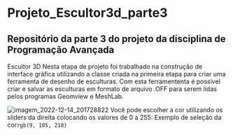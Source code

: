 # Projeto_Escultor3d_parte3
## Repositório da parte 3 do projeto da disciplina de Programação Avançada
Escultor 3D
  Nesta etapa de projeto foi trabalhado na construção de interface gráfica utilizando a classe criada na primeira etapa para criar uma ferramenta de desenho de esculturas. Com esta ferramententa é possível criar e salvar as esculturas em formato de arquivo .OFF para serem lidas pelos programas Geomview e MeshLab. 
  
  ![imagem_2022-12-14_201728822](https://user-images.githubusercontent.com/50055001/207735953-3620ac11-d7b9-400c-ac1a-a93f155157a4.png)
Você pode escolher a cor utilizando os sliders da direita colocando os valores de 0 a 255: 
Exemplo de seleção da cor`rgb(9, 105, 218)`

